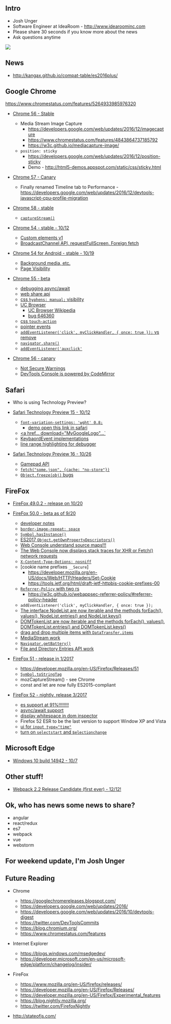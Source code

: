 ## Intro
* Josh Unger
* Software Engineer at IdeaRoom - http://www.idearoominc.com
* Please share 30 seconds if you know more about the news
* Ask questions anytime

![](https://media.giphy.com/media/OhWT5jdvTPCE0/giphy.gif)

## News
 * http://kangax.github.io/compat-table/es2016plus/

## Google Chrome

https://www.chromestatus.com/features/5264933985976320

* [Chrome 56 - Stable]()
  * Media Stream Image Capture
     * https://developers.google.com/web/updates/2016/12/imagecapture
     * https://www.chromestatus.com/features/4843864737185792
     * https://w3c.github.io/mediacapture-image/
  * `position: sticky`
     * https://developers.google.com/web/updates/2016/12/position-sticky
     * Demo - http://html5-demos.appspot.com/static/css/sticky.html
  
* [Chrome 57 - Canary](https://www.google.com/chrome/browser/canary.html)
  * Finally renamed Timeline tab to Performance - https://developers.google.com/web/updates/2016/12/devtools-javascript-cpu-profile-migration
  
* [Chrome 58 - stable]()
  * [`captureStream()`](https://developers.google.com/web/updates/2016/10/capture-stream)
  
* [Chrome 54 - stable - 10/12](https://googlechromereleases.blogspot.com/2016/10/stable-channel-update-for-desktop.html)
  * [Custom elements v1](https://developers.google.com/web/fundamentals/getting-started/primers/customelements)
  * [BroadcastChannel API, requestFullScreen, Foreign fetch](https://developers.google.com/web/updates/2016/10/nic54)
  
* [Chrome 54 for Android - stable - 10/19](https://googlechromereleases.blogspot.com/2016/10/chrome-for-android-update.html)
  * [Background media, etc.](http://www.androidpolice.com/2016/10/20/chrome-54-adds-background-media-playback-colored-tabs-apk-download/)
  * [Page Visibility](https://developer.mozilla.org/en-US/docs/Web/API/Page_Visibility_API)
  
* [Chrome 55 - beta]()
  * [debugging async/await](https://twitter.com/addyosmani/status/789126892402204673)
  * [web share api](https://developers.google.com/web/updates/2016/10/navigator-share)
  * [css `hyphens: manual;` visibility](https://developers.google.com/web/updates/2016/10/css-hyphens)
  * [UC Browser](https://developers.google.com/web/updates/2016/10/devtools-digest)
     * [UC Browser Wikipedia](https://en.wikipedia.org/wiki/UC_Browser)
     * [bug 646360](https://bugs.chromium.org/p/chromium/issues/detail?id=646360)
  * [css `touch-action`](https://developers.google.com/web/updates/2016/10/touch-action)
  * [pointer events](https://developers.google.com/web/updates/2016/10/pointer-events)
  * [`addEventListener('click', myClickHandler, { once: true });` vs remove](https://developers.google.com/web/updates/2016/10/addeventlistener-once)
  * [`navigator.share()`](https://developers.google.com/web/updates/2016/10/navigator-share)
  * [`addEventListener('auxclick'`](https://developers.google.com/web/updates/2016/10/auxclick)
  
* [Chrome 56 - canary]()
  * [Not Secure Warnings](https://developers.google.com/web/updates/2016/10/avoid-not-secure-warn)
  * [DevTools Console is powered by CodeMirror](https://developers.google.com/web/updates/2016/10/devtools-digest)

## Safari
* Who is using Technology Preview?
* [Safari Technology Preview 15 - 10/12](https://webkit.org/blog/6987/release-notes-for-safari-technology-preview-15/)
  * [`font-variation-settings: 'wght' 0.8;`](https://webkit.org/blog/7051/font-variations-on-the-web/)
     * [demo open this link in safari](https://jsfiddle.net/0v1wkpmz/)
  * [<a href... download="MyGoogleLogo"...`](https://developers.google.com/web/updates/2011/08/Downloading-resources-in-HTML5-a-download)
  * [KeybaordEvent implementations](https://developer.mozilla.org/en-US/docs/Web/API/KeyboardEvent)
  * [line range highlighting for debugger](https://bugs.webkit.org/show_bug.cgi?id=161658)

* [Safari Technology Preview 16 - 10/26](https://webkit.org/blog/7030/release-notes-for-safari-technology-preview-16/)
  * [Gamepad API](https://developer.mozilla.org/en-US/docs/Web/API/Gamepad_API)
  * [`fetch("some.json", {cache: "no-store"})`](https://hacks.mozilla.org/2016/03/referrer-and-cache-control-apis-for-fetch/)
  * [`Object.freeze(obj)` bugs](https://webkit.org/blog/7030/release-notes-for-safari-technology-preview-16/)
 
## FireFox
* [FireFox 49.0.2 - release on 10/20](https://www.mozilla.org/en-US/firefox/49.0.2/releasenotes/)

* [FireFox 50.0 - beta as of 9/20](https://www.mozilla.org/en-US/firefox/50.0beta/releasenotes/)
  * [developer notes](https://developer.mozilla.org/en-US/Firefox/Releases/50)
  * [`border-image-repeat: space`](https://developer.mozilla.org/en-US/docs/Web/CSS/border-image-repeat)
  * [`Symbol.hasInstance()`](https://developer.mozilla.org/en-US/docs/Web/JavaScript/Reference/Global_Objects/Symbol/hasInstance)
  * [ES2017 `Object.getOwnPropertyDescriptors()`](http://www.2ality.com/2016/02/object-getownpropertydescriptors.html)
  * [Web Console understand source maps!!!](https://developer.mozilla.org/en-US/docs/Tools/Web_Console/Console_messages#Source_maps)
  * [The Web Console now displays stack traces for XHR or Fetch() network requests](https://developer.mozilla.org/en-US/docs/Tools/Web_Console/Console_messages#Viewing_network_request_details)
  * [`X-Content-Type-Options: nosniff`]()
  * [cookie name prefixes `__Secure`]
     * https://developer.mozilla.org/en-US/docs/Web/HTTP/Headers/Set-Cookie
     * https://tools.ietf.org/html/draft-ietf-httpbis-cookie-prefixes-00
  * [`Referrer-Policy` with two rs](https://developer.mozilla.org/en-US/docs/Web/HTTP/Headers/Referrer-Policy)
     * https://w3c.github.io/webappsec-referrer-policy/#referrer-policy-header
  * `addEventListener('click', myClickHandler, { once: true });`
  * [The interface NodeList are now iterable and the methods forEach(), values(), NodeList.entries() and NodeList.keys()](https://developer.mozilla.org/en-US/docs/Web/API/NodeList)
  * [DOMTokenList are now iterable and the methods forEach(), values(), DOMTokenList.entries() and DOMTokenList.keys()](https://developer.mozilla.org/en-US/docs/Web/API/DOMTokenList)
  * [drag and drop multiple items with `DataTransfer.items`](https://developer.mozilla.org/en-US/docs/Web/API/DataTransfer/items)
  * [MediaStream work]()
  * [`Navigator.getBattery()`](https://developer.mozilla.org/en-US/docs/Web/API/Navigator/getBattery)
  * [File and Directory Entries API work](https://developer.mozilla.org/en-US/docs/Web/API/File_and_Directory_Entries_API)
* [FireFox 51 - release in 1/2017](https://developer.mozilla.org/en-US/Firefox/Releases/51)
  * https://developer.mozilla.org/en-US/Firefox/Releases/51
  * [`Symbol.toStringTag`](https://developer.mozilla.org/en-US/docs/Web/JavaScript/Reference/Global_Objects/Symbol/toStringTag)
  * mozCaptureStream() - see Chrome
  * const and let are now fully ES2015-compliant 
* [FireFox 52 - nightly, release 3/2017](https://developer.mozilla.org/en-US/Firefox/Releases/52)
  * [es support at 91%!!!!!!!!](http://kangax.github.io/compat-table/es2016plus/)
  * [async/await support](https://blog.nightly.mozilla.org/2016/11/01/async-await-support-in-firefox/)
  * [display whitespace in dom inspector](https://blog.nightly.mozilla.org/2016/10/17/devtools-now-display-white-space-text-nodes-in-the-dom-inspector/)
  * Firefox 52 ESR to be the last version to support Window XP and Vista
  * [ui for `input type="time"`](https://jsfiddle.net/69q65f7g/)
  * [turn on `selectstart` and s`electionchange`](https://developer.mozilla.org/en-US/docs/Web/Events/selectstart)

## Microsoft Edge
* [Windows 10 build 14942 - 10/7](https://developer.microsoft.com/en-us/microsoft-edge/platform/changelog/desktop/14942/)

## Other stuff!
* [Webpack 2.2 Release Candidate (first ever) - 12/12!](https://medium.com/webpack/webpack-2-2-the-release-candidate-2e614d05d75f#.sldv1flab)

## Ok, who has news some news to share?
* angular
* react/redux
* es7
* webpack
* vue
* webstorm

## For weekend update, I'm Josh Unger  

## Future Reading
* Chrome
  * https://googlechromereleases.blogspot.com/
  * https://developers.google.com/web/updates/2016/
  * https://developers.google.com/web/updates/2016/10/devtools-digest
  * https://twitter.com/DevToolsCommits
  * https://blog.chromium.org/
  * https://www.chromestatus.com/features
* Internet Explorer
  * https://blogs.windows.com/msedgedev/
  * https://developer.microsoft.com/en-us/microsoft-edge/platform/changelog/insider/
* FireFox
  * https://www.mozilla.org/en-US/firefox/releases/
  * https://developer.mozilla.org/en-US/Firefox/Releases/
  * https://developer.mozilla.org/en-US/Firefox/Experimental_features
  * https://blog.nightly.mozilla.org/
  * https://twitter.com/FirefoxNightly

* http://stateofjs.com/

